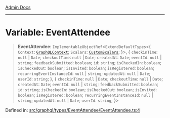 [Admin Docs](/)

***

# Variable: EventAttendee

> **EventAttendee**: `ImplementableObjectRef`\<`ExtendDefaultTypes`\<\{ `Context`: [`GraphQLContext`](../../../../context/type-aliases/GraphQLContext.md); `Scalars`: [`CustomScalars`](../../../../scalars/type-aliases/CustomScalars.md); \}\>, \{ `checkinTime`: `null` \| `Date`; `checkoutTime`: `null` \| `Date`; `createdAt`: `Date`; `eventId`: `null` \| `string`; `feedbackSubmitted`: `boolean`; `id`: `string`; `isCheckedIn`: `boolean`; `isCheckedOut`: `boolean`; `isInvited`: `boolean`; `isRegistered`: `boolean`; `recurringEventInstanceId`: `null` \| `string`; `updatedAt`: `null` \| `Date`; `userId`: `string`; \}, \{ `checkinTime`: `null` \| `Date`; `checkoutTime`: `null` \| `Date`; `createdAt`: `Date`; `eventId`: `null` \| `string`; `feedbackSubmitted`: `boolean`; `id`: `string`; `isCheckedIn`: `boolean`; `isCheckedOut`: `boolean`; `isInvited`: `boolean`; `isRegistered`: `boolean`; `recurringEventInstanceId`: `null` \| `string`; `updatedAt`: `null` \| `Date`; `userId`: `string`; \}\>

Defined in: [src/graphql/types/EventAttendee/EventAttendee.ts:4](https://github.com/Sourya07/talawa-api/blob/cfbd515d04ffba748b09232a33807f1845dd1878/src/graphql/types/EventAttendee/EventAttendee.ts#L4)
